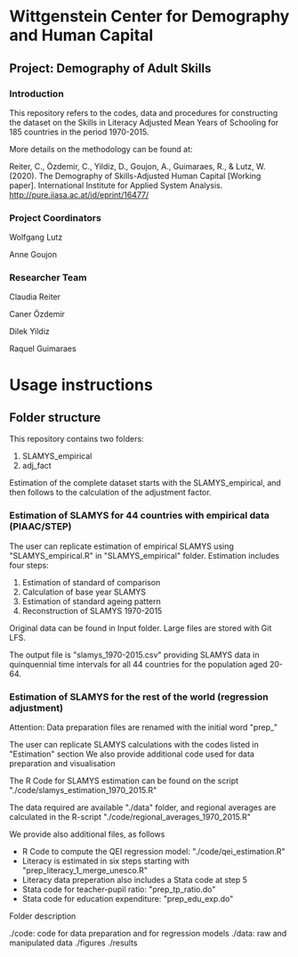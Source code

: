 # Wittgenstein Center for Demography and Human Capital 

## Project: Demography of Adult Skills

### Introduction

This repository refers to the codes, data and procedures for constructing the dataset on the Skills in Literacy Adjusted Mean Years of Schooling for 185 countries in the period 1970-2015.

More details on the methodology can be found at:

Reiter, C., Özdemir, C., Yildiz, D., Goujon, A., Guimaraes, R., & Lutz, W. (2020). The Demography of Skills-Adjusted Human Capital [Working paper]. International Institute for Applied System Analysis. http://pure.iiasa.ac.at/id/eprint/16477/


### Project Coordinators

Wolfgang Lutz

Anne Goujon

### Researcher Team

Claudia Reiter

Caner Özdemir

Dilek Yildiz

Raquel Guimaraes 

# Usage instructions

## Folder structure

This repository contains two folders:

1. SLAMYS_empirical
2. adj_fact

Estimation of the complete dataset starts with the SLAMYS_empirical, and then follows to the calculation of the adjustment factor.

### Estimation of SLAMYS for 44 countries with empirical data (PIAAC/STEP)

The user can replicate estimation of empirical SLAMYS using "SLAMYS_empirical.R" in "SLAMYS_empirical" folder. Estimation includes four steps:

1. Estimation of standard of comparison
2. Calculation of base year SLAMYS
3. Estimation of standard ageing pattern
4. Reconstruction of SLAMYS 1970-2015

Original data can be found in Input folder. Large files are stored with Git LFS.

The output file is "slamys_1970-2015.csv" providing SLAMYS data in quinquennial time intervals for all 44 countries for the population aged 20-64.

### Estimation of SLAMYS for the rest of the world (regression adjustment)

Attention: Data preparation files are renamed with the initial word "prep_"

The user can replicate SLAMYS calculations with the codes listed in "Estimation" section
We also provide additional code used for data preparation and visualisation

The R Code for SLAMYS estimation can be found on the script "./code/slamys_estimation_1970_2015.R"

The data required are available "./data" folder, and regional averages are calculated in the R-script "./code/regional_averages_1970_2015.R"

We provide also additional files, as follows

- R Code to compute the QEI regression model: "./code/qei_estimation.R"
- Literacy is estimated in six steps starting with "prep_literacy_1_merge_unesco.R"
- Literacy data preperation also includes a Stata code at step 5
- Stata code for teacher-pupil ratio: "prep_tp_ratio.do"
- Stata code for education expenditure: "prep_edu_exp.do"

Folder description

./code: code for data preparation and for regression models
./data: raw and manipulated data
./figures
./results
